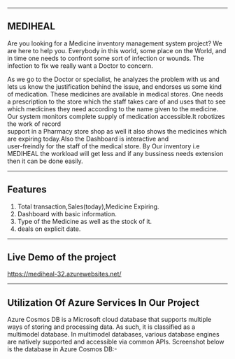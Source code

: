 ------------------------------------------------------------------
MEDIHEAL
------------------------------------------------------------------
Are you looking for a Medicine inventory management system project? We are here to help you. Everybody in this world, some place 
on the World, and in time one needs to confront some sort of infection or wounds. The infection to fix we really want a 
Doctor to concern.

As we go to the Doctor or specialist, he analyzes the problem with us and lets us know the justification behind the 
issue, and endorses us some kind of medication. These medicines are available in medical stores. 
One needs a prescription to the store which the staff takes care of and uses that to see which medicines they need according 
to the name given to the medicine. Our system monitors complete supply of medication accessible.It robotizes the work of record  
support in a Pharmacy store shop as well it also shows the medicines which are expiring today.Also the Dashboard is interactive and  
user-freindly for the staff of the medical store. By Our  inventory i.e MEDIHEAL the workload will get less and if any bussiness needs 
extension then it can be done easily.

------------------------------------------------------------------
Features 
------------------------------------------------------------------
1) Total transaction,Sales(today),Medicine Expiring.
2) Dashboard with basic information.
3) Type of the Medicine as well as the stock of it.
4) deals on explicit date.

------------------------------------------------------------------
 Live Demo of the project
 ------------------------------------------------------------------
 
 https://mediheal-32.azurewebsites.net/
 
 ------------------------------------------------------------------
 Utilization Of Azure Services In Our Project
 ------------------------------------------------------------------
 
 Azure Cosmos DB is a Microsoft cloud database that supports
multiple ways of storing and processing data. As such, it
is classified as a multimodel database. In multimodel databases,
various database engines are natively supported and accessible
 via common APIs.
 Screenshot below is the database in Azure Cosmos DB:-


